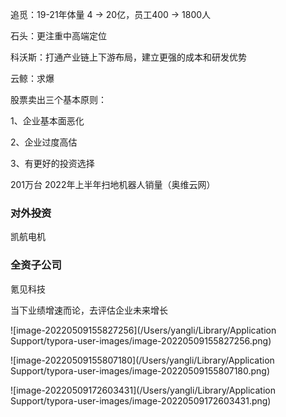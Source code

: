 

追觅：19-21年体量 4 -> 20亿，员工400 -> 1800人

石头：更注重中高端定位

科沃斯：打通产业链上下游布局，建立更强的成本和研发优势

云鲸：求爆





股票卖出三个基本原则：

1、企业基本面恶化

2、企业过度高估

3、有更好的投资选择





201万台 2022年上半年扫地机器人销量（奥维云网）





### 对外投资

凯航电机





### 全资子公司

氪见科技



当下业绩增速而论，去评估企业未来增长

![image-20220509155827256](/Users/yangli/Library/Application Support/typora-user-images/image-20220509155827256.png)

![image-20220509155807180](/Users/yangli/Library/Application Support/typora-user-images/image-20220509155807180.png)











![image-20220509172603431](/Users/yangli/Library/Application Support/typora-user-images/image-20220509172603431.png)
